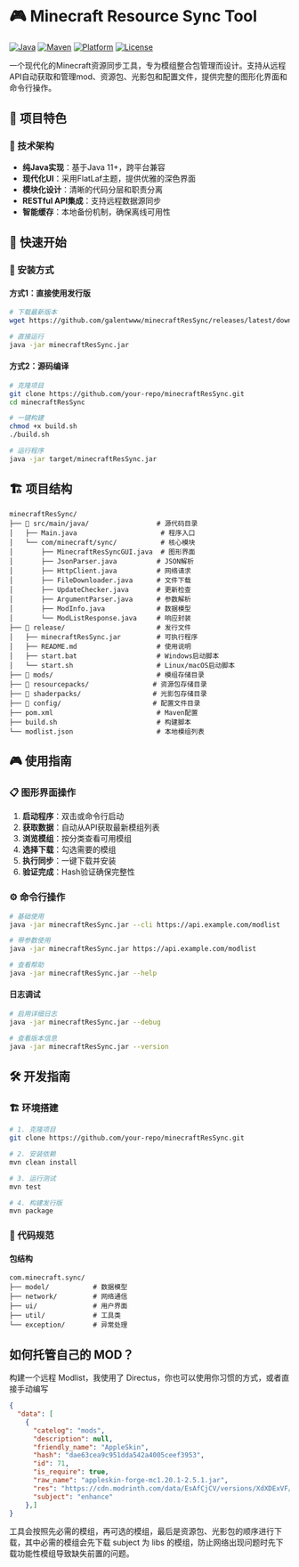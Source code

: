 # 🎮 Minecraft Resource Sync Tool

[![Java](https://img.shields.io/badge/Java-11+-orange.svg)](https://openjdk.org/)
[![Maven](https://img.shields.io/badge/Maven-3.8+-blue.svg)](https://maven.apache.org/)
[![Platform](https://img.shields.io/badge/Platform-Windows%20%7C%20macOS%20%7C%20Linux-lightgrey.svg)](https://github.com/)
[![License](https://img.shields.io/badge/License-MIT-green.svg)](LICENSE)

一个现代化的Minecraft资源同步工具，专为模组整合包管理而设计。支持从远程API自动获取和管理mod、资源包、光影包和配置文件，提供完整的图形化界面和命令行操作。

## 🌟 项目特色

### 🔧 技术架构
- **纯Java实现**：基于Java 11+，跨平台兼容
- **现代化UI**：采用FlatLaf主题，提供优雅的深色界面
- **模块化设计**：清晰的代码分层和职责分离
- **RESTful API集成**：支持远程数据源同步
- **智能缓存**：本地备份机制，确保离线可用性

## 🚀 快速开始

### 🎯 安装方式

#### 方式1：直接使用发行版
```bash
# 下载最新版本
wget https://github.com/galentwww/minecraftResSync/releases/latest/download/minecraftResSync.jar

# 直接运行
java -jar minecraftResSync.jar
```

#### 方式2：源码编译
```bash
# 克隆项目
git clone https://github.com/your-repo/minecraftResSync.git
cd minecraftResSync

# 一键构建
chmod +x build.sh
./build.sh

# 运行程序
java -jar target/minecraftResSync.jar
```

## 🏗️ 项目结构

```
minecraftResSync/
├── 📁 src/main/java/                 # 源代码目录
│   ├── Main.java                     # 程序入口
│   └── com/minecraft/sync/           # 核心模块
│       ├── MinecraftResSyncGUI.java  # 图形界面
│       ├── JsonParser.java          # JSON解析
│       ├── HttpClient.java          # 网络请求
│       ├── FileDownloader.java      # 文件下载
│       ├── UpdateChecker.java       # 更新检查
│       ├── ArgumentParser.java      # 参数解析
│       ├── ModInfo.java             # 数据模型
│       └── ModListResponse.java     # 响应封装
├── 📁 release/                       # 发行文件
│   ├── minecraftResSync.jar         # 可执行程序
│   ├── README.md                    # 使用说明
│   ├── start.bat                    # Windows启动脚本
│   └── start.sh                     # Linux/macOS启动脚本
├── 📁 mods/                          # 模组存储目录
├── 📁 resourcepacks/                # 资源包存储目录
├── 📁 shaderpacks/                  # 光影包存储目录
├── 📁 config/                       # 配置文件目录
├── pom.xml                          # Maven配置
├── build.sh                         # 构建脚本
└── modlist.json                     # 本地模组列表
```

## 🎮 使用指南

### 📋 图形界面操作

1. **启动程序**：双击或命令行启动
2. **获取数据**：自动从API获取最新模组列表
3. **浏览模组**：按分类查看可用模组
4. **选择下载**：勾选需要的模组
5. **执行同步**：一键下载并安装
6. **验证完成**：Hash验证确保完整性

### ⚙️ 命令行操作

```bash
# 基础使用
java -jar minecraftResSync.jar --cli https://api.example.com/modlist

# 带参数使用
java -jar minecraftResSync.jar https://api.example.com/modlist

# 查看帮助
java -jar minecraftResSync.jar --help
```

#### 日志调试
```bash
# 启用详细日志
java -jar minecraftResSync.jar --debug

# 查看版本信息
java -jar minecraftResSync.jar --version
```

## 🛠️ 开发指南

### 🏗️ 环境搭建

```bash
# 1. 克隆项目
git clone https://github.com/your-repo/minecraftResSync.git

# 2. 安装依赖
mvn clean install

# 3. 运行测试
mvn test

# 4. 构建发行版
mvn package
```

### 📝 代码规范

#### 包结构
```
com.minecraft.sync/
├── model/           # 数据模型
├── network/         # 网络通信
├── ui/              # 用户界面
├── util/            # 工具类
└── exception/       # 异常处理
```
## 如何托管自己的 MOD？

构建一个远程 Modlist，我使用了 Directus，你也可以使用你习惯的方式，或者直接手动编写

```json
{
  "data": [
    {
      "catelog": "mods",
      "description": null,
      "friendly_name": "AppleSkin",
      "hash": "dae63cea9c951dda542a4005ceef3953",
      "id": 71,
      "is_require": true,
      "raw_name": "appleskin-forge-mc1.20.1-2.5.1.jar",
      "res": "https://cdn.modrinth.com/data/EsAfCjCV/versions/XdXDExVF/appleskin-forge-mc1.20.1-2.5.1.jar",
      "subject": "enhance"
    },]
}
```
工具会按照先必需的模组，再可选的模组，最后是资源包、光影包的顺序进行下载，其中必需的模组会先下载 subject 为 libs 的模组，防止网络出现问题时先下载功能性模组导致缺失前置的问题。